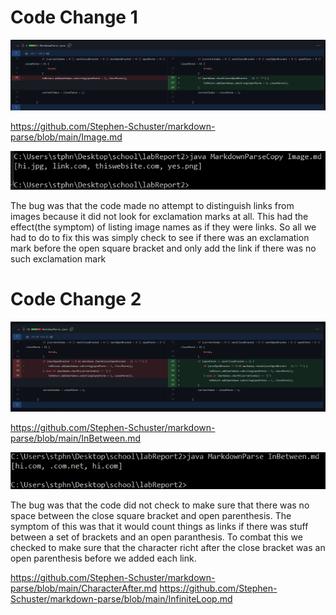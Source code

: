 # Code Change 1

![Image](codeChangeScreenshot.png)

https://github.com/Stephen-Schuster/markdown-parse/blob/main/Image.md

![Image](failure.png)

The bug was that the code made no attempt to distinguish links from images because it did not look for exclamation marks at all. This had the effect(the symptom) of listing image names as if they were links. So all we had to do to fix this was simply check to see if there was an exclamation mark before the open square bracket and only add the link if there was no such exclamation mark

# Code Change 2

![Image](codeChangeScreenshot2.png)

https://github.com/Stephen-Schuster/markdown-parse/blob/main/InBetween.md

![Image](failure2.png)

The bug was that the code did not check to make sure that there was no space between the close square bracket and open parenthesis. The symptom of this was that it would count things as links if there was stuff between a set of brackets and an open paranthesis. To combat this we checked to make sure that the character richt after the close bracket was an open parenthesis before we added each link.


https://github.com/Stephen-Schuster/markdown-parse/blob/main/CharacterAfter.md
https://github.com/Stephen-Schuster/markdown-parse/blob/main/InfiniteLoop.md
